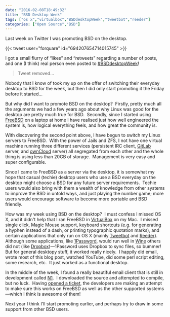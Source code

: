 ```yaml
---
date: "2016-02-08T18:49:32"
title: "BSD Desktop Week"
tags: ["os x","virtualbox","BSDdesktopWeek","tweetbot","reeder"]
categories: ["Open Source","BSD"]
---
```


Last week on Twitter I was promoting BSD on the desktop. 
 
{{< tweet user="forquare" id="694207654714015745" >}}
 
I got a small flurry of “likes” and “retweets” regarding a number of posts, and one (I think) real person even posted to [\#BSDdesktopWeek][1]! 
 
> Tweet removed...
 
Nobody that I know of took my up on the offer of switching their everyday desktop to BSD for the week, but then I did only start promoting it the Friday before it started... 
 
But why did I want to promote BSD on the desktop?  Firstly, pretty much all the arguments we had a few years ago about why Linux was good for the desktop are pretty much true for BSD.  Secondly, since I started using [FreeBSD][2] on a laptop at home I have realised just how well engineered the system is, how logical everything feels, and how great the community is. 
 
With discovering the second point above, I have begun to switch my Linux servers to FreeBSD.  With the power of Jails and ZFS, I not have one virtual machine running three different services (persistent IRC client, [GitLab][3] server, and [ownCloud][4] server) all segregated from each other and the whole thing is using less than 20GB of storage.  Management is very easy and super configurable. 
 
Since I came to FreeBSD as a server via the desktop, it is somewhat my hope that casual (techie) desktop users who use a BSD everyday on the desktop might choose a BSD for any future server requirements.  Techie users would also bring with them a wealth of knowledge from other systems to improve the BSD in untold ways, and just playing the number game; more users would encourage software to become more portable and BSD friendly. 
 
How was my week using BSD on the desktop?  I must confess I missed OS X, and it didn't help that I ran FreeBSD in [VirtualBox][5] on my Mac.  I missed single click, Magic Mouse support, keyboard shortcuts (e.g. for generating a hyphen instead of a dash, or printing typographic quotation marks), and certain applications that only run on OS X (mainly [Tweetbot][6] and [Reeder][7]). Although some applications, like [1Password][8], would run well in [Wine][9] others did not (like [Dropbox][10])—1Password uses Dropbox to sync files, so bummer! 
But for general desktopy stuff, it worked really nicely.  I happily did email, wrote most of this blog post, watched YouTube, did some perl script editing, some research, etc.  It just worked as a functional desktop. 
 
In the middle of the week, I found a really beautiful email client that is still in development called [N1][11].  I downloaded the source and attempted to compile, but no luck.  Having [opened a ticket][12], the developers are making an attempt to make sure this works on FreeBSD as well as the other supported systems—which I think is awesome of them! 
 
Next year I think I'll start promoting earlier, and perhaps try to draw in some support from other BSD users.

  [1]: https://twitter.com/hashtag/BSDdesktopWeek?src=hash
  [2]: http://freebsd.org
  [3]: https://about.gitlab.com
  [4]: https://owncloud.com
  [5]: http://virtualbox.org
  [6]: http://tapbots.com/tweetbot/
  [7]: http://reederapp.com/mac/
  [8]: https://agilebits.com/onepassword
  [9]: https://www.winehq.org
  [10]: https://www.dropbox.com
  [11]: https://github.com/nylas/N1
  [12]: https://github.com/nylas/N1/issues/1176
